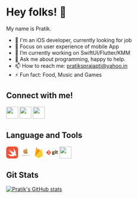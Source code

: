 # Hey folks! 👋
My name is Pratik.

- 💼 I'm an iOS developer, currently looking for job
- 🌱 Focus on user experience of mobile App
- 🔭 I’m currently working on SwiftUI/Flutter/KMM
- 💬 Ask me about programming, happy to help.
- 📫 How to reach me: [pratiksprajapti@yahoo.in](mailto:pratiksprajapti@yahoo.in)
- ⚡ Fun fact: Food, Music and Games

## Connect with me!
[<img height="32" width="32" src="https://cdn.jsdelivr.net/npm/simple-icons@v6/icons/linkedin.svg" />]( www.linkedin.com/in/pratiksprajapati)
[<img height="32" width="32" src="https://cdn.jsdelivr.net/npm/simple-icons@v6/icons/instagram.svg" />](https://www.instagram.com/io.pratik.dev)
[<img height="32" width="32" src="https://cdn.jsdelivr.net/npm/simple-icons@v6/icons/stackoverflow.svg" />](https://stackoverflow.com/users/7276156/pratik-prajapati?tab=profile)

## Language and Tools
[<img height="32" width="32" src="https://raw.githubusercontent.com/github/explore/80688e429a7d4ef2fca1e82350fe8e3517d3494d/topics/swift/swift.png" />](https://github.com/topics/swift) 
[<img height="32" width="32" src="https://raw.githubusercontent.com/github/explore/80688e429a7d4ef2fca1e82350fe8e3517d3494d/topics/objective-c/objective-c.png" />](https://github.com/topics/objective-c) 
[<img height="32" width="32" src="https://raw.githubusercontent.com/github/explore/80688e429a7d4ef2fca1e82350fe8e3517d3494d/topics/firebase/firebase.png" />]( www.linkedin.com/in/pratiksprajapati) 
[<img height="32" width="32" src="https://raw.githubusercontent.com/github/explore/80688e429a7d4ef2fca1e82350fe8e3517d3494d/topics/git/git.png" />]( www.linkedin.com/in/pratiksprajapati) 
[<img height="32" width="32" src="https://cdn.jsdelivr.net/npm/simple-icons@v6/icons/github.svg" />]( www.linkedin.com/in/pratiksprajapati)

## Git Stats

[![Pratik's GitHub stats](https://github-readme-stats.vercel.app/api?username=iopetrick&show_icons=true&theme=radical)](https://github.com/iopetrick/github-readme-stats)

<!--
**iopetrick/iopetrick** is a ✨ _special_ ✨ repository because its `README.md` (this file) appears on your GitHub profile.

Here are some ideas to get you started:

- 🔭 I’m currently working on ...
- 🌱 I’m currently learning ...
- 👯 I’m looking to collaborate on ...
- 🤔 I’m looking for help with ...
- 💬 Ask me about ...
- 📫 How to reach me: ...
- 😄 Pronouns: ...
- ⚡ Fun fact: ...
-->
